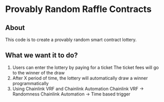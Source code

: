 # Provably Random Raffle Contracts

## About

This code is to create a provably random smart contract lottery.

## What we want it to do?

1. Users can enter the lottery by paying for a ticket
   The ticket fees will go to the winner of the draw
2. After X period of time, the lottery will automatically draw a winner programmatically
3. Using Chainlink VRF and Chainlink Automation
   Chainlink VRF -> Randomness
   Chainlink Automation -> Time based trigger
